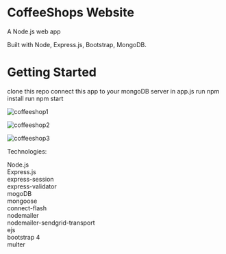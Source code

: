 # CoffeeShops Website
A Node.js web app

Built with Node, Express.js, Bootstrap, MongoDB.

# Getting Started
clone this repo
connect this app to your mongoDB server in app.js
run npm install
run npm start

![coffeeshop1](https://user-images.githubusercontent.com/64751116/101290267-8533c600-381a-11eb-9631-bacd3a69084c.png)

![coffeeshop2](https://user-images.githubusercontent.com/64751116/101290290-a7c5df00-381a-11eb-9118-524050853da6.png)

![coffeeshop3](https://user-images.githubusercontent.com/64751116/101290313-cfb54280-381a-11eb-9fde-76b5c244fb97.png)

Technologies:

Node.js\
Express.js\
express-session\
express-validator\
mogoDB\
mongoose\
connect-flash\
nodemailer\
nodemailer-sendgrid-transport\
ejs\
bootstrap 4\
multer
